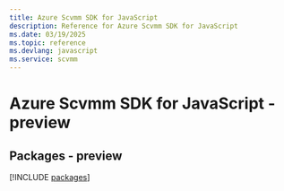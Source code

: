 ```yaml
---
title: Azure Scvmm SDK for JavaScript
description: Reference for Azure Scvmm SDK for JavaScript
ms.date: 03/19/2025
ms.topic: reference
ms.devlang: javascript
ms.service: scvmm
---
```

# Azure Scvmm SDK for JavaScript - preview
## Packages - preview
[!INCLUDE [packages](scvmm-index.md)]